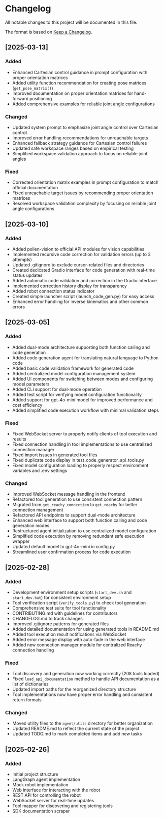 # Changelog

All notable changes to this project will be documented in this file.

The format is based on [Keep a Changelog](https://keepachangelog.com/en/1.0.0/).

## [2025-03-13]

### Added
- Enhanced Cartesian control guidance in prompt configuration with proper orientation matrices
- Added utility function recommendation for creating pose matrices (`get_pose_matrix()`)
- Improved documentation on proper orientation matrices for hand-forward positioning
- Added comprehensive examples for reliable joint angle configurations

### Changed
- Updated system prompt to emphasize joint angle control over Cartesian control
- Improved error handling recommendations for unreachable targets
- Enhanced fallback strategy guidance for Cartesian control failures
- Updated safe workspace ranges based on empirical testing
- Simplified workspace validation approach to focus on reliable joint angles

### Fixed
- Corrected orientation matrix examples in prompt configuration to match official documentation
- Fixed unreachable target issues by recommending proper orientation matrices
- Resolved workspace validation complexity by focusing on reliable joint angle configurations

## [2025-03-10]

### Added
- Added pollen-vision to official API modules for vision capabilities
- Implemented recursive code correction for validation errors (up to 3 attempts)
- Updated .gitignore to exclude cursor-related files and directories
- Created dedicated Gradio interface for code generation with real-time status updates
- Added automatic code validation and correction in the Gradio interface
- Implemented correction history display for transparency
- Added robot connection status indicator
- Created simple launcher script (launch_code_gen.py) for easy access
- Enhanced error handling for inverse kinematics and other common errors

## [2025-03-05]

### Added
- Added dual-mode architecture supporting both function calling and code generation
- Added code generation agent for translating natural language to Python code
- Added basic code validation framework for generated code
- Added centralized model configuration management system
- Added UI components for switching between modes and configuring model parameters
- Added CLI support for dual-mode operation
- Added test script for verifying model configuration functionality
- Added support for gpt-4o-mini model for improved performance and cost efficiency
- Added simplified code execution workflow with minimal validation steps

### Fixed
- Fixed WebSocket server to properly notify clients of tool execution and results
- Fixed connection handling in tool implementations to use centralized connection manager
- Fixed import issues in generated tool files
- Fixed duplicate code display in test_code_generator_api_tools.py
- Fixed model configuration loading to properly respect environment variables and .env settings

### Changed
- Improved WebSocket message handling in the frontend
- Refactored tool generation to use consistent connection pattern
- Migrated from `get_reachy_connection` to `get_reachy` for better connection management
- Refactored API endpoints to support dual-mode architecture
- Enhanced web interface to support both function calling and code generation modes
- Restructured agent initialization to use centralized model configuration
- Simplified code execution by removing redundant safe execution wrapper
- Updated default model to gpt-4o-mini in config.py
- Streamlined user confirmation process for code execution

## [2025-02-28]

### Added
- Development environment setup scripts (`start_dev.sh` and `start_dev.bat`) for consistent environment setup
- Tool verification script (`verify_tools.py`) to check tool generation
- Comprehensive test suite for tool functionality
- CONTRIBUTING.md with guidelines for contributors
- CHANGELOG.md to track changes
- Improved .gitignore patterns for generated files
- Added detailed documentation for using generated tools in README.md
- Added tool execution result notifications via WebSocket
- Added error message display with auto-fade in the web interface
- Added new connection manager module for centralized Reachy connection handling

### Fixed
- Tool discovery and generation now working correctly (208 tools loaded)
- Fixed `load_api_documentation` method to handle API documentation as a list of dictionaries
- Updated import paths for the reorganized directory structure
- Tool implementations now have proper error handling and consistent return formats

### Changed
- Moved utility files to the `agent/utils` directory for better organization
- Updated README.md to reflect the current state of the project
- Updated TODO.md to mark completed items and add new tasks

## [2025-02-26]

### Added
- Initial project structure
- LangGraph agent implementation
- Mock robot implementation
- Web interface for interacting with the robot
- REST API for controlling the robot
- WebSocket server for real-time updates
- Tool mapper for discovering and registering tools
- SDK documentation scraper 